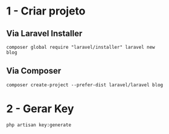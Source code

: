 # 1 - Criar projeto #

## Via Laravel Installer ##
<code>composer global require "laravel/installer" laravel new blog</code>

## Via Composer ##
<code>composer create-project --prefer-dist laravel/laravel blog </code>

# 2 - Gerar Key #
<code>php artisan key:generate</code>